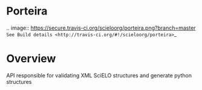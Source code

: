 Porteira
========
.. image:: https://secure.travis-ci.org/scieloorg/porteira.png?branch=master
`See Build details <http://travis-ci.org/#!/scieloorg/porteira>`_


Overview
========
API responsible for validating XML SciELO structures and generate python structures


